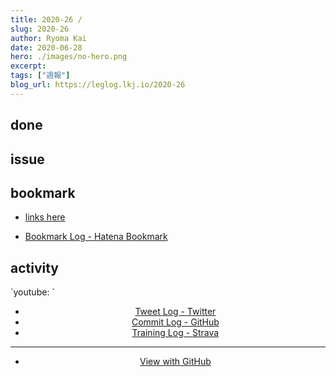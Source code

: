 ```yaml
---
title: 2020-26 / 
slug: 2020-26
author: Ryoma Kai
date: 2020-06-28
hero: ./images/no-hero.png
excerpt: 
tags: ["週報"]
blog_url: https://leglog.lkj.io/2020-26
---
```


<!--greeting here-->

## done

### 

## issue

### 

## bookmark

- [links here]()


- [Bookmark Log - Hatena Bookmark](https://b.hatena.ne.jp/Ryo_K/bookmark)

## activity

<Tweet tweetLink="" align="center" />
<Instagram instagramId="" />
`youtube: `

- [Tweet Log - Twitter](https://twitter.com/search?q=(from%3Alegnoh)%20until%3A2020-06-28%20since%3A2020-06-22%20-filter%3Areplies&src=typed_query)
- [Commit Log - GitHub](https://github.com/legnoh?tab=overview&from=2020-06-22&to=2020-06-28)
- [Training Log - Strava](https://www.strava.com/athletes/47349424/training/log)

----

- [View with GitHub](https://github.com/legnoh/leglog/blob/master/content/posts/202x/2020/26/index.md)
